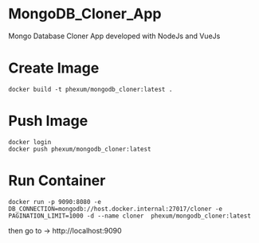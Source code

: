 # MongoDB_Cloner_App
Mongo Database Cloner App developed with NodeJs and VueJs

# Create Image

```
docker build -t phexum/mongodb_cloner:latest .
```

# Push Image

```
docker login
docker push phexum/mongodb_cloner:latest
```
 


# Run Container 

```
docker run -p 9090:8080 -e DB_CONNECTION=mongodb://host.docker.internal:27017/cloner -e PAGINATION_LIMIT=1000 -d --name cloner  phexum/mongodb_cloner:latest
```

then go to -> http://localhost:9090
